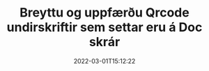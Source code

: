 ---
############################# Static ############################
layout: "auto-gen-signature"
date: 2022-03-01T15:12:22
draft: false
operation: Update
signaturetype: Qrcode
fileformat: Doc
productName: .NET
lang: is
productCode: net
otherformats: pdf doc docx docm dot dotm dotx odt ott rtf xls xlsx xlsm xlsb csv ods ots xltx xltm ppt pptx pps ppsx odp otp potx potm pptm ppsm
breadcrumb: Put Qrcode signature on Doc for C#

############################# Head ############################
head_title: "Uppfærðu Qrcode undirskriftir settar á Doc skrár með C#"
head_description: "Notaðu einfaldan og auðskilinn .NET kóða fyrir uppfærslu á Qrcode undirskriftum í undirrituðum Doc skjölum."

############################# Header ############################
title: "Breyttu og uppfærðu Qrcode undirskriftir sem settar eru á Doc skrár"
description: "API fyrir .NET veitir virkni fyrir Qrcode undirskriftir sem uppfæra á Doc skjölum. Uppfærðu rafrænar undirskriftir í Doc skjölunum þínum með nokkrum línum af C# kóða fljótt og auðveldlega."
bg_image: "https://cms.admin.containerize.com/templates/aspose/App_Themes/V3/images/bg/header1.png"
bg_overlay: false
button:
    enable: true

############################# SubMenu ############################
submenu:
    enable: true

    left:
        img_alt: "GroupDocs.Signature for .NET"
        image: "https://cms.admin.containerize.com/templates/groupdocs/images/product-logos/90x90-noborder/groupdocs-signature-net.png"
        product: "GroupDocs.Signature"
        platform: ".NET"



############################# About ############################
about:
    enable: true
    title: "Lærðu um GroupDocs.Signature for .NET API eiginleika"
    content: |
        [GroupDocs.Signature for .NET](https://products.groupdocs.com/signature/net/) API virkni inniheldur mikið úrval af aðferðum til að vinna eftirspurn eftir skjölum með því að nota rafrænar undirskriftir. Fjölbreytt úrval rafrænna undirskrifta eins og texta, myndir, stafræn skilríki, strikamerki, QR-kóða, stimpla eða lýsigögn eru studd. Viðskiptavinir geta bætt við, fjarlægt, breytt, staðfest eða leitað í stafrænum undirskriftum á PDF skjölum, MS Word skjölum, MS Excel vinnubókum, MS PowerPoint kynningum, Adobe Photoshop skrám og ýmsum myndsniðum. Fjölmargir gagnlegir eiginleikar og stillingar eru í boði.
    

############################# Steps ############################
steps:
    enable: true
    title_left: "Hvernig á að breyta Qrcode undirskriftum í Doc skjalinu þínu"
    content_left: |
        [GroupDocs.Signature for .NET](https://products.groupdocs.com/signature/net/) inniheldur gagnlega eiginleika eins og uppfærslu á Qrcode undirskriftum sem settar eru á Doc skjöl. Það gerir mögulegt að breyta eiginleikum undirskrifta án aukakóða.
        
        * Til að byrja með, búðu til Signature hlut sem fer sem slóð byggingarbreytu í skjal sem á að uppfæra.
        * Settu síðan upp viðeigandi tiltekinn undirskriftarhlut og settu upp auðkenni hans og eiginleika sem þarf að breyta.
        * Að lokum skaltu kalla uppfærsluaðferð Signature sem sendir tiltekinn undirskriftarhlut.
        * Vinndu við að uppfæra niðurstöður til þín.

    title_right: "kerfis kröfur"
    content_right: |
        GroupDocs.Signature for .NET eru studd á öllum helstu kerfum og stýrikerfum. Áður en þú keyrir kóðann hér að neðan skaltu ganga úr skugga um að þú hafir eftirfarandi forsendur uppsettar á kerfinu þínu.

        * Stýrikerfi: Microsoft Windows, Linux, MacOS
        * Þróunarumhverfi: Microsoft Visual Studio, Xamarin, MonoDevelop
        * Frameworks: .NET Framework, .NET Standard, .NET Core, Mono
        * Sæktu nýjustu útgáfuna af GroupDocs.Signature for .NET frá [Nuget](https://www.nuget.org/packages/groupdocs.signature)
         
    code: |
        ```csharp    
                
        // Set up input Doc file
        string filePath = "input.doc";

        // Instantiate Signature for input file
        using (GroupDocs.Signature.Signature signature = new GroupDocs.Signature.Signature(filePath))
        {
                // Id of signature which is supposed to be updated
                // such Id might be got as a result of search operation
                string id = "eff64a14-dad9-47b0-88e5-2ee4e3604e71";

                // provide signature features to update
                // set up particular signature id
                QrCodeSignature signatureToUpdate = new QrCodeSignature(id)
                {
                    // specify signature width
                    Width = 200,
                    // specify signature height
                    Height = 200,
                    // set left position
                    Left = 120,
                    // set top position
                    Top = 160
                };

                // update signature
                bool updateResult = signature.Update(signatureToUpdate);

                // process updation result
                if (updateResult)
                {
                    Console.WriteLine("Signature was updated successfully!");
                }
        }

        ```

############################# Demos ############################
demos:
    enable: true
    title: "Að uppfæra Qrcode undirskriftirnar á skjalasíðunum - Sýning í beinni"
    content: |
       Breyttu ýmsum rafrænum undirskriftum Doc skjalsins núna með því að fara á vefsíðuna [GroupDocs.Signature App](https://products.groupdocs.app/signature/family).          

############################# More Formats ############################
more_formats:
    enable: true
    title: "Uppfærðu ýmsar Qrcode undirskriftir í gegnum C#"
    content: |
        "Breyta stafrænum undirskriftum sem eru settar á mismunandi skjalasnið. Uppfærðu undirskriftargögn án aukakóða."
    format: 
       
       
back_to_top:
    enable: true
---
